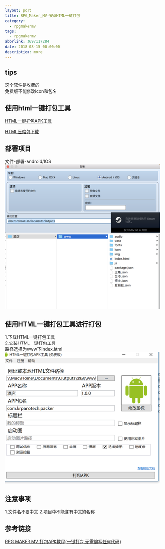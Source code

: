 ```yaml
---
layout: post
title: RPG_Maker_MV-安卓HTML一键打包
category: 
  - rpgmakermv
tags: 
  - rpgmakermv
abbrlink: 3697117284
date: 2018-08-15 00:00:00
description: more
---
```


## tips
这个软件是收费的  
免费版不能修改icon和包名  

## 使用html一键打包工具

[HTML一键打包APK工具](http://www.krpano.tech/archives/420)  

[HTML压缩包下载](https://pan.baidu.com/s/18zv4O-BD-mWKQYApTj-r4g?errno=0&errmsg=Auth%20Login%20Sucess&&bduss=&ssnerror=0&traceid=)

## 部署项目
文件-部署-Android/IOS
![打包项目](https://raw.githubusercontent.com/tea9/image/master/blog_img/16/01.png)
![www文件目录](https://raw.githubusercontent.com/tea9/image/master/blog_img/16/03.png)

## 使用HTML一键打包工具进行打包

1.下载HTML一键打包工具  
2.安装HTML一键打包工具  
路径选择为www下index.html  
![打包配置](https://raw.githubusercontent.com/tea9/image/master/blog_img/16/02.png)

## 注意事项

1.文件名不要中文
2.项目中不能含有中文的名称

## 参考链接

[RPG MAKER MV 打包APK教程(一键打包,无需编写任何代码)](https://blog.csdn.net/u012416063/article/details/81264317)  



